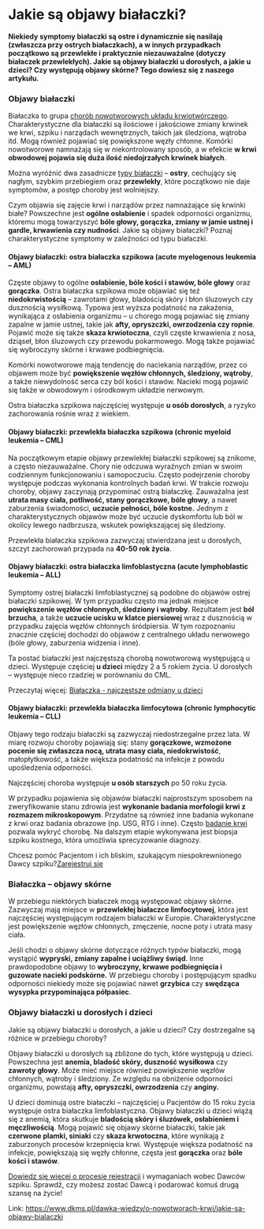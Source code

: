 # Jakie są objawy białaczki?

**Niekiedy symptomy białaczki są ostre i dynamicznie się nasilają (zwłaszcza przy ostrych białaczkach), a w innych przypadkach początkowo są przewlekłe i praktycznie niezauważalne (dotyczy białaczek przewlekłych). Jakie są objawy białaczki u dorosłych, a jakie u dzieci? Czy występują objawy skórne? Tego dowiesz się z naszego artykułu.** 


### Objawy białaczki


Białaczka to grupa [chorób nowotworowych układu krwiotwórczego](https://www.dkms.pl/dawka-wiedzy/o-nowotworach-krwi). Charakterystyczne dla białaczki są ilościowe i jakościowe zmiany krwinek we krwi, szpiku i narządach wewnętrznych, takich jak śledziona, wątroba itd. Mogą również pojawiać się powiększone węzły chłonne. Komórki nowotworowe namnażają się w niekontrolowany sposób, a w efekcie **w krwi obwodowej pojawia się duża ilość niedojrzałych krwinek białych**.


Można wyróżnić dwa zasadnicze [typy białaczki](https://www.dkms.pl/dawka-wiedzy/o-nowotworach-krwi/bialaczka) – **ostry**, cechujący się nagłym, szybkim przebiegiem oraz **przewlekły**, które początkowo nie daje symptomów, a postęp choroby jest wolniejszy.


Czym objawia się zajęcie krwi i narządów przez namnażające się krwinki białe? Powszechne jest **ogólne osłabienie** i spadek odporności organizmu, któremu mogą towarzyszyć **bóle głowy, gorączka, zmiany w jamie ustnej i gardle, krwawienia czy nudności**. Jakie są objawy białaczki? Poznaj charakterystyczne symptomy w zależności od typu białaczki.


#### Objawy białaczki: ostra białaczka szpikowa (acute myelogenous leukemia – AML)


Częste objawy to ogólne **osłabienie, bóle kości i stawów, bóle głowy** oraz **gorączka**. Ostra białaczka szpikowa może objawiać się też **niedokrwistością** – zawrotami głowy, bladością skóry i błon śluzowych czy dusznością wysiłkową. Typowa jest wyższa podatność na zakażenia, wynikająca z osłabienia organizmu – u chorego mogą pojawiać się zmiany zapalne w jamie ustnej, takie jak **afty, opryszczki, owrzodzenia czy ropnie**. Pojawić może się także **skaza krwiotoczna**, czyli częste krwawienia z nosa, dziąseł, błon śluzowych czy przewodu pokarmowego. Mogą także pojawiać się wybroczyny skórne i krwawe podbiegnięcia.


Komórki nowotworowe mają tendencję do naciekania narządów, przez co objawem może być **powiększenie węzłów chłonnych, śledziony, wątroby**, a także niewydolność serca czy ból kości i stawów. Nacieki mogą pojawić się także w obwodowym i ośrodkowym układzie nerwowym.


Ostra białaczka szpikowa najczęściej występuje **u osób dorosłych**, a ryzyko zachorowania rośnie wraz z wiekiem.


#### Objawy białaczki: przewlekła białaczka szpikowa (chronic myeloid leukemia – CML)


Na początkowym etapie objawy przewlekłej białaczki szpikowej są znikome, a często niezauważalne. Chory nie odczuwa wyraźnych zmian w swoim codziennym funkcjonowaniu i samopoczuciu. Często podejrzenie choroby występuje podczas wykonania kontrolnych badań krwi. W trakcie rozwoju choroby, objawy zaczynają przypominać ostrą białaczkę. Zauważalna jest **utrata masy ciała, potliwość, stany gorączkowe, bóle głowy**, a nawet zaburzenia świadomości, **uczucie pełności, bóle kostne.** Jednym z charakterystycznych objawów może być uczucie dyskomfortu lub ból w okolicy lewego nadbrzusza, wskutek powiększającej się śledziony.


Przewlekła białaczka szpikowa zazwyczaj stwierdzana jest u dorosłych, szczyt zachorowań przypada na **40\-50 rok życia**.


#### Objawy białaczki: ostra białaczka limfoblastyczna (acute lymphoblastic leukemia – ALL)


Symptomy ostrej białaczki limfoblastycznej są podobne do objawów ostrej białaczki szpikowej. W tym przypadku często ma jednak miejsce **powiększenie węzłów chłonnych, śledziony i wątroby**. Rezultatem jest **ból** **brzucha**, a także **uczucie ucisku w klatce piersiowej** wraz z dusznością w przypadku zajęcia węzłów chłonnych śródpiersia. W tym rozpoznaniu znacznie częściej dochodzi do objawów z centralnego układu nerwowego (bóle głowy, zaburzenia widzenia i inne).


Ta postać białaczki jest najczęstszą chorobą nowotworową występującą u dzieci. Występuje częściej **u dzieci** między 2 a 5 rokiem życia. U dorosłych – występuje nieco rzadziej w porównaniu do CML.   

  

Przeczytaj więcej: [Białaczka \- najczęstsze odmiany u dzieci](https://www.dkms.pl/dawka-wiedzy/o-nowotworach-krwi/bialaczka-najczestsze-odmiany-u-dzieci)


#### Objawy białaczki: przewlekła białaczka limfocytowa (chronic lymphocytic leukemia – CLL)


Objawy tego rodzaju białaczki są zazwyczaj niedostrzegalne przez lata. W miarę rozwoju choroby pojawiają się: stany **gorączkowe, wzmożone pocenie się zwłaszcza nocą, utrata masy ciała, niedokrwistość**, małopłytkowość, a także większa podatność na infekcje z powodu upośledzenia odporności.


Najczęściej choroba występuje **u osób starszych** po 50 roku życia.


W przypadku pojawienia się objawów białaczki najprostszym sposobem na zweryfikowanie stanu zdrowia jest **wykonanie badania morfologii krwi z rozmazem mikroskopowym**. Przydatne są również inne badania wykonane z krwi oraz badania obrazowe (np. USG, RTG i inne). Często [badanie krwi](https://www.dkms.pl/dawka-wiedzy/o-nowotworach-krwi/badanie-krwi-jak-sie-przygotowac-i-jak-czesto-je-wykonywac) pozwala wykryć chorobę. Na dalszym etapie wykonywana jest biopsja szpiku kostnego, która umożliwia sprecyzowanie diagnozy.


Chcesz pomóc Pacjentom i ich bliskim, szukającym niespokrewnionego Dawcy szpiku?[Zarejestruj się](/zarejestruj-sie-teraz "Zarejestruj sie teraz")
### Białaczka – objawy skórne


W przebiegu niektórych białaczek mogą występować objawy skórne. Zazwyczaj mają miejsce w **przewlekłej białaczce limfocytowej**, która jest najczęściej występującym rodzajem białaczki w Europie. Charakterystyczne jest powiększenie węzłów chłonnych, zmęczenie, nocne poty i utrata masy ciała.


Jeśli chodzi o objawy skórne dotyczące różnych typów białaczki, mogą wystąpić **wypryski, zmiany zapalne i uciążliwy świąd**. Inne prawdopodobne objawy to **wybroczyny, krwawe podbiegnięcia i guzowate nacieki podskórne.** W przebiegu choroby i postępującym spadku odporności niekiedy może się pojawiać nawet **grzybica** czy **swędząca wysypka przypominająca półpasiec**.


### Objawy białaczki u dorosłych i dzieci


Jakie są objawy białaczki u dorosłych, a jakie u dzieci? Czy dostrzegalne są różnice w przebiegu choroby?


Objawy białaczki u dorosłych są zbliżone do tych, które występują u dzieci. Powszechna jest **anemia, bladość skóry, duszność wysiłkowa** czy **zawroty głowy**. Może mieć miejsce również powiększenie węzłów chłonnych, wątroby i śledziony. Ze względu na obniżenie odporności organizmu, powstają **afty, opryszczki, owrzodzenia** czy **anginy.**


U dzieci dominują ostre białaczki – najczęściej u Pacjentów do 15 roku życia występuje ostra białaczka limfoblastyczna. Objawy białaczki u dzieci wiążą się z anemią, która skutkuje **bladością skóry i śluzówek, osłabieniem i męczliwością**. Mogą pojawić się objawy skórne białaczki, takie jak **czerwone plamki, siniaki** czy **skaza krwotoczna**, które wynikają z zaburzonych procesów krzepnięcia krwi. Występuje większa podatność na infekcje, powiększają się węzły chłonne, częsta jest **gorączka** oraz **bóle kości i stawów**.


[Dowiedz się więcej o procesie rejestracji](https://www.dkms.pl/dawka-wiedzy/o-rejestracji) i wymaganiach wobec Dawców szpiku. Sprawdź, czy możesz zostać Dawcą i podarować komuś drugą szansę na życie!



Link: https://www.dkms.pl/dawka-wiedzy/o-nowotworach-krwi/jakie-sa-objawy-bialaczki
